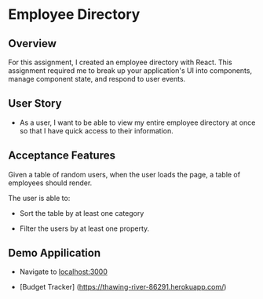 # Employee Directory

## Overview

For this assignment, I created an employee directory with React. This assignment required me to break up your application's UI into components, manage component state, and respond to user events.

## User Story

* As a user, I want to be able to view my entire employee directory at once so that I have quick access to their information.


## Acceptance Features

Given a table of random users, when the user loads the page, a table of employees should render. 

The user is able to:

  * Sort the table by at least one category

  * Filter the users by at least one property.


## Demo Appilication

* Navigate to [localhost:3000](localhost:3000)

* [Budget Tracker] (https://thawing-river-86291.herokuapp.com/)
